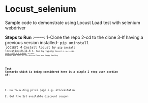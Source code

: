 # Locust_selenium
Sample code to demonstrate using Locust Load test with selenium webdriver

**Steps to Run**
:-----:
1-Clone the repo
2-cd to the clone 
3-If having a previous version installed- <code>pip uninstall locust<code>
4-Install locust by <code>pip install locustio==0.14.6<code>
5- Run by typing <code>locust<code>
6- Go to URL http://127.0.0.1:8089/ in your browser and fill in the desired load and happy testing


#### Test Scenario which is being considered here is a simple 2 step user acction of:
1. Go to a drug price page e.g. atorvastatin 
2. Get the 1st available discount coupon 

